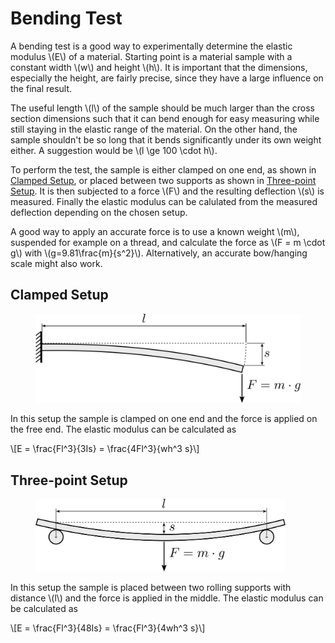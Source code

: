 # Bending Test

A bending test is a good way to experimentally determine the elastic modulus \\(E\\) of a material.
Starting point is a material sample with a constant width \\(w\\) and height \\(h\\).
It is important that the dimensions, especially the height, are fairly precise, since they have a large influence on the final result.


The useful length \\(l\\) of the sample should be much larger than the cross section dimensions such that it can bend enough for easy measuring while still staying in the elastic range of the material.
On the other hand, the sample shouldn't be so long that it bends significantly under its own weight either.
A suggestion would be \\(l \ge 100 \cdot h\\).

To perform the test, the sample is either clamped on one end, as shown in [Clamped Setup](#clamped-setup), or placed between two supports as shown in [Three-point Setup](#three-point-setup).
It is then subjected to a force \\(F\\) and the resulting deflection \\(s\\) is measured.
Finally the elastic modulus can be calulated from the measured deflection depending on the chosen setup.

A good way to apply an accurate force is to use a known weight \\(m\\), suspended for example on a thread, and calculate the force as \\(F = m \cdot g\\) with \\(g=9.81\frac{m}{s^2}\\).
Alternatively, an accurate bow/hanging scale might also work.

## Clamped Setup

<figure>
  <img src="images/bending-test/setup-clamped.svg" style="width:450px">
</figure>

In this setup the sample is clamped on one end and the force is applied on the free end.
The elastic modulus can be calculated as

\\[E = \frac{Fl^3}{3Is} = \frac{4Fl^3}{wh^3 s}\\]

## Three-point Setup

<figure>
  <img src="images/bending-test/setup-three-point.svg" style="width:400px">
</figure>

In this setup the sample is placed between two rolling supports with distance \\(l\\) and the force is applied in the middle.
The elastic modulus can be calculated as

\\[E = \frac{Fl^3}{48Is} = \frac{Fl^3}{4wh^3 s}\\]